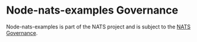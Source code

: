 # Node-nats-examples Governance

Node-nats-examples is part of the NATS project and is subject to the [NATS Governance](https://github.com/nats-io/nats-general/blob/master/GOVERNANCE.md).